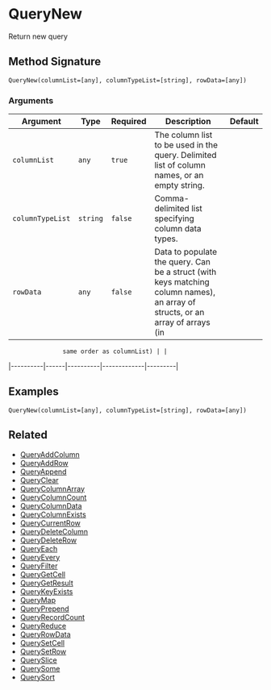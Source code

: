 # QueryNew

Return new query

## Method Signature

```
QueryNew(columnList=[any], columnTypeList=[string], rowData=[any])
```

### Arguments

| Argument         | Type     | Required | Description                                                                                                                   | Default |
| ---------------- | -------- | -------- | ----------------------------------------------------------------------------------------------------------------------------- | ------- |
| `columnList`     | `any`    | `true`   | The column list to be used in the query. Delimited list of column names, or an empty string.                                  |         |
| `columnTypeList` | `string` | `false`  | Comma-delimited list specifying column data types.                                                                            |         |
| `rowData`        | `any`    | `false`  | Data to populate the query. Can be a struct (with keys matching column names), an array of structs, or an array of arrays (in |         |

```
               same order as columnList) | |
```

\|----------|------|----------|-------------|---------|

## Examples

```
QueryNew(columnList=[any], columnTypeList=[string], rowData=[any])
```

## Related

* [QueryAddColumn](queryaddcolumn.md)
* [QueryAddRow](queryaddrow.md)
* [QueryAppend](queryappend.md)
* [QueryClear](queryclear.md)
* [QueryColumnArray](querycolumnarray.md)
* [QueryColumnCount](querycolumncount.md)
* [QueryColumnData](querycolumndata.md)
* [QueryColumnExists](querycolumnexists.md)
* [QueryCurrentRow](querycurrentrow.md)
* [QueryDeleteColumn](querydeletecolumn.md)
* [QueryDeleteRow](querydeleterow.md)
* [QueryEach](queryeach.md)
* [QueryEvery](queryevery.md)
* [QueryFilter](queryfilter.md)
* [QueryGetCell](querygetcell.md)
* [QueryGetResult](querygetresult.md)
* [QueryKeyExists](querykeyexists.md)
* [QueryMap](querymap.md)
* [QueryPrepend](queryprepend.md)
* [QueryRecordCount](queryrecordcount.md)
* [QueryReduce](queryreduce.md)
* [QueryRowData](queryrowdata.md)
* [QuerySetCell](querysetcell.md)
* [QuerySetRow](querysetrow.md)
* [QuerySlice](queryslice.md)
* [QuerySome](querysome.md)
* [QuerySort](querysort.md)
